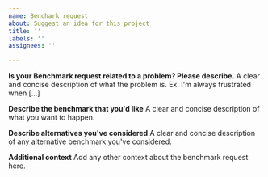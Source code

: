 ```yaml
---
name: Benchark request
about: Suggest an idea for this project
title: ''
labels: ''
assignees: ''

---
```


**Is your Benchmark request related to a problem? Please describe.**
A clear and concise description of what the problem is. Ex. I'm always frustrated when [...]

**Describe the benchmark that you'd like**
A clear and concise description of what you want to happen.

**Describe alternatives you've considered**
A clear and concise description of any alternative benchmark you've considered.

**Additional context**
Add any other context about the benchmark request here.
